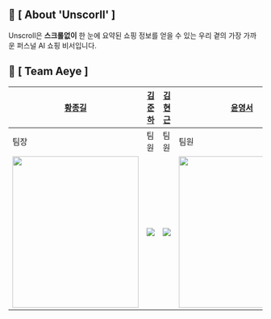 ## 👀 [ About 'Unscorll' ]
Unscroll은 **스크롤없이** 한 눈에 요약된 쇼핑 정보를 얻을 수 있는 우리 곁의 가장 가까운 퍼스널 AI 쇼핑 비서입니다.

## 🦾 [ Team Aeye ]
| [황종길](https://github.com/Gill-source) | [김준하](https://github.com/juuuns1205) | [김현근](https://github.com/v1340414) | [윤영서](https://github.com/0seoYun) | [주희원](https://github.com/heewon0615) |
|-----|----|---| ----| ----|
| 팀장 | 팀원 | 팀원 | 팀원 | 팀원|
| <img src="https://github.com/user-attachments/assets/467fd96c-5403-41a6-a700-5fe07a26d1db" width="250" height="300"> | <img src="https://github.com/user-attachments/assets/4f7536dd-3e83-49ae-b9b0-89ee94a7a955"> | <img src="https://github.com/user-attachments/assets/4f7536dd-3e83-49ae-b9b0-89ee94a7a955"> | <img src="https://github.com/user-attachments/assets/ff8c4578-4b05-42d6-bbd9-c94d68a922bc" width="250" height="300">  | <img src="https://github.com/user-attachments/assets/0b04c7d5-89bb-46dc-8104-c3e5062b1b64" width="250" height="300"> |
